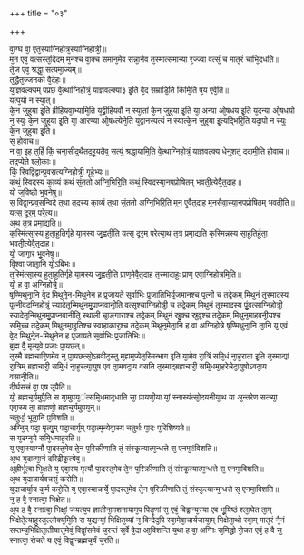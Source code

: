 +++
title = "०३"

+++

वा᳘ग्घ वा᳘ एत᳘स्याग्निहोत्र᳘स्याग्निहोत्री᳘॥  
म᳘न एव᳘ वत्सस्त᳘दिदम् म᳘नश्च वा᳘क्च समान᳘मेव सन्ना᳘नेव त᳘स्मात्समान्या र᳘ज्ज्वा वत्सं᳘ च मात᳘रं चाभि᳘दधति॥  
ते᳘ज एव᳘ श्रद्धा᳘ सत्यमा᳘ज्यम्॥  
त᳘द्धैत᳘ज्जनको वै᳘देहः॥  
या᳘ज्ञवल्क्यम् पप्रछ वे᳘त्थाग्निहोत्रं᳘ याज्ञवल्क्या३ इ᳘ति वे᳘द सम्राडि᳘ति किमि᳘ति प᳘य एवे᳘ति॥  
यत्प᳘यो न स्या᳘त्॥  
के᳘न जुहुया इ᳘ति व्रीहियवा᳘भ्यामि᳘ति य᳘द्व्रीहियवौ न स्या᳘तां के᳘न जुहुया इ᳘ति या᳘ अन्या ओ᳘षधय इ᳘ति य᳘दन्या ओ᳘षधयो न᳘ स्युः के᳘न जुहुया इ᳘ति या᳘ आरण्या ओ᳘षध्त्येने᳘ति य᳘द्वानस्पत्यं न स्यात्के᳘न जुहुया इ᳘त्यद्भिरि᳘ति यदा᳘पो न स्युः के᳘न जुहुया इ᳘ति॥  
स᳘ होवाच॥  
न वा᳘ इह त᳘र्हि किं᳘ चना᳘सीद᳘थैतद᳘हूयतैव᳘ सत्यं᳘ श्रद्धा᳘यामि᳘ति वे᳘त्थाग्निहोत्रं᳘ याज्ञवल्क्य धेनुशतं᳘ ददामी᳘ति होवाच॥  
तद᳘प्येते श्लो᳘काः॥  
किं᳘ स्विद्विद्वान्प्र᳘वसत्यग्निहोत्री᳘ गृहे᳘भ्यः॥  
कथं᳘ स्विदस्य का᳘व्यं कथं सं᳘ततो अग्नि᳘भिरि᳘ति कथं᳘ स्विदस्या᳘नपप्रोषितम् भवती᳘त्येवै᳘त᳘दाह॥  
यो ज᳘विष्ठो भु᳘वनेषु॥  
स᳘ विद्वा᳘न्प्रव᳘सन्विदे त᳘था त᳘दस्य का᳘व्यं त᳘था सं᳘ततो अग्नि᳘भिरि᳘ति म᳘न ए᳘वैत᳘दाह म᳘नसैवा᳘स्या᳘नपप्रोषितम् भवती᳘ति॥  
यत्स᳘ दूर᳘म् परे᳘त्य॥  
अ᳘थ त᳘त्र प्रमा᳘द्यति॥  
क᳘स्मिंत्सा᳘स्य हुता᳘हुतिर्गृहे या᳘मस्य जु᳘ह्वती᳘ति यत्स᳘ दूर᳘म् परेत्या᳘थ त᳘त्र प्रमा᳘द्यति क᳘स्मिन्नस्य सा᳘हुतिर्हुता᳘ भवती᳘त्येवै᳘त᳘दाह॥  
यो᳘ जागा᳘र भु᳘वनेषु॥  
वि᳘श्वा जाता᳘नि यो᳘ऽबिभः॥  
त᳘स्मिंत्सा᳘स्य हुता᳘हुतिर्गृहे या᳘मस्य जु᳘ह्वती᳘ति प्राण᳘मेवै᳘त᳘दाह त᳘स्मादाहुः प्राण᳘ एवा᳘ग्निहोत्रमि᳘ति॥  
यो᳘ ह वा᳘ अग्निहोत्रे᳘॥  
ष᳘ण्मिथुना᳘नि वे᳘द मिथुने᳘न-मिथुनेन ह प्र᳘जायते स᳘र्वाभिः प्र᳘जातिभिर्य᳘जमानश्च प᳘त्नी च तदे᳘कम् मिथुनं त᳘स्मादस्य प᳘त्नीवदग्निहोत्रं᳘ स्यादेत᳘न्मिथुनमु᳘पाप्नवानी᳘ति वत्स᳘श्चाग्निहोत्री᳘ च तदे᳘कम् मिथुनं त᳘स्मादस्य पुं᳘वत्साग्निहोत्री᳘ स्यादेत᳘न्मिथुनमु᳘पाप्नवानीति᳘ स्थाली चा᳘ङ्गाराश्च तदे᳘कम् मिथुनं स्रु᳘क्च स्रुव᳘श्च तदे᳘कम् मिथुन᳘माहवनी᳘यश्च समि᳘च्च तदे᳘कम् मिथुनमा᳘हुतिश्च स्वाहाकार᳘श्च तदे᳘कम् मिथुन᳘मेता᳘नि ह वा अग्निहोत्रे ष᳘ण्मिथुना᳘नि ता᳘नि य᳘ एवं वे᳘द मिथुने᳘न-मिथुनेन ह प्र᳘जायते स᳘र्वाभिः प्र᳘जातिभिः॥  
ब्र᳘ह्म वै᳘ मृत्य᳘वे प्रजाः प्रा᳘यछत्॥  
त᳘स्मै ब्रह्मचारि᳘णमेव न᳘ प्रा᳘यछत्सो᳘ऽब्रवीद᳘स्तु म᳘ह्यम᳘प्येत᳘स्मिन्भाग इ᳘ति या᳘मेव रा᳘त्रिं समि᳘धं ना᳘ह᳘राता इ᳘ति त᳘स्माद्यां रा᳘त्रिम् ब्रह्मचारी᳘ समि᳘धं ना᳘ह᳘रत्या᳘युष एव ता᳘मवदा᳘य वसति त᳘स्माद्ब्रह्मचारी᳘ समि᳘धमा᳘हरेन्नेदा᳘युषोऽवदा᳘य वसानी᳘ति॥  
दीर्घसत्त्रं वा᳘ एष उ᳘पैति॥  
यो᳘ ब्रह्मच᳘र्यमुपै᳘ति स या᳘मुपय᳘ंत्समि᳘धमाद᳘धाति सा᳘ प्रायणी᳘या यां᳘ स्नास्यंत्सो᳘दयनीया᳘थ या अ᳘न्तरेण सत्त्र्या᳘ एवा᳘स्य ता᳘ ब्राह्मणो᳘ ब्रह्मच᳘र्यमुपय᳘न्॥  
चतुर्धा᳘ भूता᳘नि प्र᳘विशति॥  
अग्नि᳘म् पदा᳘ मृत्यु᳘म् पदा᳘चार्य᳘म् पदा᳘त्म᳘न्येवा᳘स्य चतुर्थः पा᳘दः प᳘रिशिष्यते॥  
स य᳘दग्न᳘ये समि᳘धमाह᳘रति॥  
य᳘ एवा᳘स्याग्नौ पा᳘दस्त᳘मेव ते᳘न प᳘रिक्रीणाति तं᳘ संस्कृ᳘त्यात्म᳘न्धत्ते स᳘ एनमा᳘!विशति॥  
अ᳘थ य᳘दात्मा᳘नं दरिद्रीकृ᳘त्येव᳘॥  
अ᳘ह्रीर्भूत्वा भि᳘क्षते य᳘ एवा᳘स्य मृत्यौ पा᳘दस्त᳘मेव ते᳘न प᳘रिक्रीणाति तं᳘ संस्कृ᳘त्यात्म᳘न्धत्ते स᳘ एनमा᳘विशति॥  
अ᳘थ य᳘दाचार्यवचसं᳘ करोति॥  
य᳘दाचार्या᳘य क᳘र्म करो᳘ति य᳘ एवा᳘स्याचार्ये᳘ पा᳘दस्त᳘मेव ते᳘न प᳘रिक्रीणाति तं᳘ संस्कृ᳘त्यान्म᳘न्धत्ते स᳘ एनमा᳘विशति॥  
न᳘ ह वै᳘ स्नात्वा᳘ भिक्षेत॥  
अ᳘प ह वै᳘ स्नात्वा᳘ भिक्षां᳘ जयत्य᳘प ज्ञातीना᳘मशनायाम᳘प पितॄणां स᳘ एवं᳘ विद्वान्य᳘स्या एव भू᳘यिष्ठं श्ला᳘घेत ता᳘म् भिक्षेते᳘त्याहुस्त᳘ल्लोक्य᳘मि᳘ति स य᳘द्यन्यां᳘ भिक्षित᳘व्यां न᳘ विन्देद᳘पि स्वा᳘मेवा᳘चार्यजाया᳘म् भिक्षेता᳘थो स्वा᳘म् मात᳘रं नै᳘नं सप्तम्य᳘भिक्षिता᳘तीयात्त᳘मेवं᳘ विद्वां᳘समेवं च᳘रन्तं स᳘र्वे वे᳘दा आ᳘विशन्ति य᳘था ह वा᳘ अग्निः स᳘मिद्धो रो᳘चत एवं᳘ ह वै स᳘ स्नात्वा᳘ रोचते य एवं᳘ विद्वा᳘न्ब्रह्मच᳘र्यं च᳘रति॥  
